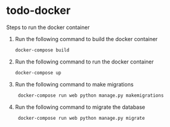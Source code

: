 # todo-docker
Steps to run the docker container
1. Run the following command to build the docker container
    ```sh
    docker-compose build
    ```
2. Run the following command to run the docker container
    ```sh
    docker-compose up
    ```
    
3. Run the following command to make migrations
   ```sh
    docker-compose run web python manage.py makemigrations
    ```    
    
4. Run the following command to migrate the database
   ```sh
    docker-compose run web python manage.py migrate
    ```    

